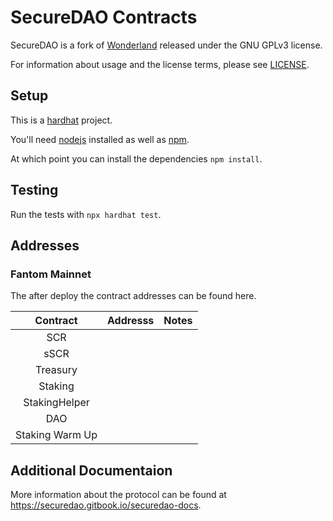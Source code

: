 # SecureDAO Contracts

SecureDAO is a fork of [Wonderland](Wonderland-Money/contracts) released under the GNU GPLv3 license.

For information about usage and the license terms, please see [LICENSE](./LICENSE).

## Setup

This is a [hardhat](https://hardhat.org) project.

You'll need [nodejs](https://nodejs.org) installed as well as [npm](https://npmjs.com).

At which point you can install the dependencies `npm install`.

## Testing

Run the tests with `npx hardhat test`.

## Addresses

### Fantom Mainnet

The after deploy the contract addresses can be found here.

|Contract       | Addresss                                                                                                            | Notes   |
|:-------------:|:-------------------------------------------------------------------------------------------------------------------:|-------|
|SCR            ||
|sSCR           ||
|Treasury       ||
|Staking        ||
|StakingHelper  ||
|DAO            ||
|Staking Warm Up||

## Additional Documentaion

More information about the protocol can be found at https://securedao.gitbook.io/securedao-docs.
